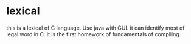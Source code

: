 # lexical
this is a lexical of C language.
Use java with GUI.
it can identify most of legal word in C.
it is the first homework of fundamentals of compiling.
